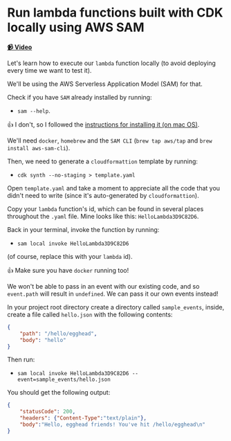 # Run lambda functions built with CDK locally using AWS SAM

**[📹 Video](https://egghead.io/lessons/aws-run-lambda-functions-built-with-cdk-locally-using-aws-sam)**

<TimeStamp start="0:08" end="0:42">


Let's learn how to execute our `lambda` function locally (to avoid deploying every time we want to test it).

We'll be using the AWS Serverless Application Model (SAM) for that.

Check if you have `SAM` already installed by running:

* `sam --help`.

👍 I don't, so I followed the [instructions for installing it (on mac OS)](https://docs.aws.amazon.com/serverless-application-model/latest/developerguide/serverless-sam-cli-install-mac.html).

We'll need `docker`, `homebrew` and the `SAM CLI` (`brew tap aws/tap` and `brew install aws-sam-cli`).
 </TimeStamp>   
 
 <TimeStamp start="0:43" end="1:05">


Then, we need to generate a `cloudformattion` template by running:

* `cdk synth --no-staging > template.yaml`

Open `template.yaml` and take a moment to appreciate all the code that you didn't need to write (since it's auto-generated by `cloudformattion`).
 </TimeStamp>   

  <TimeStamp start="1:06" end="1:28">
   

Copy your `lambda` function's id, which can be found in several places throughout the `.yaml` file. Mine looks like this: `HelloLambda3D9C82D6`.

Back in your terminal, invoke the function by running:

* `sam local invoke HelloLambda3D9C82D6`

(of course, replace this with your `lambda` id).

👍 Make sure you have `docker` running too!
    
 </TimeStamp>  
 
   <TimeStamp start="1:41" end="2:09">


We won't be able to pass in an event with our existing code, and so `event.path` will result in `undefined`. We can pass it our own events instead!

In your project root directory create a directory called `sample_events`, inside, create a file called `hello.json` with the following contents:

```json
{
    "path": "/hello/egghead",
    "body": "hello"
}
```
 </TimeStamp>  


Then run:
*  `sam local invoke HelloLambda3D9C82D6 --event=sample_events/hello.json`

You should get the following output:

```json
{
    "statusCode": 200,
    "headers": {"Content-Type":"text/plain"},
    "body":"Hello, egghead friends! You've hit /hello/egghead\n"
}
```
